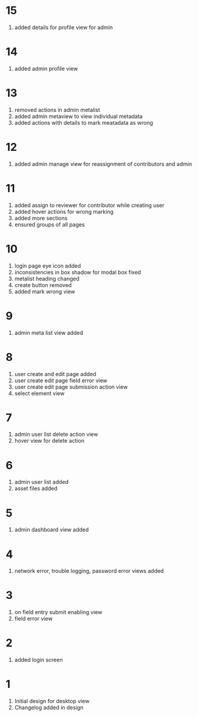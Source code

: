 # 15

1. added details for profile view for admin

# 14

1. added admin profile view

# 13

1. removed actions in admin metalist
2. added admin metaview to view individual metadata 
3. added actions with details to mark meatadata as wrong

# 12

1. added admin manage view for reassignment of contributors and admin

# 11

1. added assign to reviewer for contributor while creating user
2. added hover actions for wrong marking
3. added more sections
4. ensured groups of all pages

# 10

1. login page eye icon added
2. inconsistencies in box shadow for modal box fixed
3. metalist heading changed
4. create button removed
5. added mark wrong view

# 9

1. admin meta list view added

# 8

1. user create and edit page added
2. user create edit page field error view
3. user create edit page submission action view
4. select element view

# 7

1. admin user list delete action view 
2. hover view for delete action

# 6

1. admin user list added
2. asset files added

# 5

1. admin dashboard view added

# 4

1. network error, trouble logging, password error views added

# 3

1. on field entry submit enabling view
2. field error view

# 2

1. added login screen

# 1

1. Initial design for desktop view 
2. Changelog added in design